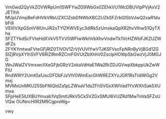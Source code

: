 Vm0wd2QyVkZOVWRpUm1SWFYwZG9WbGx0ZEhkVU1WcDBUVlpPVjAxV2JETlhh
MUpUVmpBeFdHVkVRbUZXClZsbDNWbXBCZUZkSFZrbGlSbVJwQ2xaR1dubFdi
VEI0VXpGSmVWUnJiR2xTYlZKWVEyc3dlRk5zUmxkaQpXR2hvVlhwS1QyTXha
SFZTYkdScFVteHdXVkV5TVV0WFIwWkhVbXhvVndwTk1VcHZWbFJKZUZWdFZs
ZFYKYmtwaFVteGFjRlZ0TlVOV1ZrVjVUVlYwVTJKSFVscFpNRnByVjBGd1ZG
SlZjRVpXYlhSVFV6RlZlRmRZCmFGVUtZbXhhV0ZsclpHOWpSbGwzVjJ0MGJG
WnJWalZVVmxwcllXeGFjbGRzV2xkaVdHaE1Wa2RrZDJGVwpXbkppUkZwWFlU
RndWRlY2Umt0a1JscDFDbFJzVlV0WmExcGhWREZXYzJGR1RsTldiWGg2Vmxj
MVMxUnMKU25SbFNIQldZa1pLZWxaV1dsZFhSVGxXWlVad1YxWXhSak5XUmxa
SFpHeE5lUXBUYmxab1VqSmtURkV5Ck5VZGxSMUl6VUZRd1MwTnVaSFZsUVQw
OUNncHllR2M9CgpreWg=

vwy